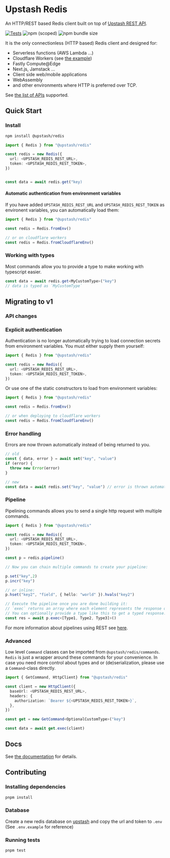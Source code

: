 # Upstash Redis

An HTTP/REST based Redis client built on top of
[Upstash REST API](https://docs.upstash.com/features/restapi).

[![Tests](https://github.com/upstash/upstash-redis/actions/workflows/test.yml/badge.svg)](https://github.com/upstash/upstash-redis/actions/workflows/test.yml)
![npm (scoped)](https://img.shields.io/npm/v/@upstash/redis)
![npm bundle size](https://img.shields.io/bundlephobia/minzip/@upstash/redis)

It is the only connectionless (HTTP based) Redis client and designed for:

- Serverless functions (AWS Lambda ...)
- Cloudflare Workers (see
  [the example](https://github.com/upstash/upstash-redis/tree/master/examples/cloudflare-workers))
- Fastly Compute@Edge
- Next.js, Jamstack ...
- Client side web/mobile applications
- WebAssembly
- and other environments where HTTP is preferred over TCP.

See
[the list of APIs](https://docs.upstash.com/features/restapi#rest---redis-api-compatibility)
supported.

## Quick Start

### Install

```bash
npm install @upstash/redis
```

```ts
import { Redis } from "@upstash/redis"

const redis = new Redis({
  url: <UPSTASH_REDIS_REST_URL>,
  token: <UPSTASH_REDIS_REST_TOKEN>,
})


const data = await redis.get("key)

```

#### Automatic authentication from environment variables

If you have added `UPSTASH_REDIS_REST_URL` and `UPSTASH_REDIS_REST_TOKEN` as environent variables, you can automatically load them:

```ts
import { Redis } from "@upstash/redis"

const redis = Redis.fromEnv()

// or on cloudflare workers
const redis = Redis.fromCloudflareEnv()
```

### Working with types

Most commands allow you to provide a type to make working with typescript easier.

```ts
const data = await redis.get<MyCustomType>("key")
// data is typed as `MyCustomType`
```

## Migrating to v1

### API changes

### Explicit authentication

Authentication is no longer automatically trying to load connection secrets from environment variables.
You must either supply them yourself:

```ts
import { Redis } from "@upstash/redis"

const redis = new Redis({
  url: <UPSTASH_REDIS_REST_URL>,
  token: <UPSTASH_REDIS_REST_TOKEN>,
})
```

Or use one of the static constructors to load from environment variables:

```ts
import { Redis } from "@upstash/redis"

const redis = Redis.fromEnv()

// or when deploying to cloudflare workers
const redis = Redis.fromCloudflareEnv()
```

### Error handling

Errors are now thrown automatically instead of being returned to you.

```ts
// old
const { data, error } = await set("key", "value")
if (error) {
  throw new Error(error)
}

// new
const data = await redis.set("key", "value") // error is thrown automatically
```

### Pipeline

Pipelining commands allows you to send a single http request with multiple commands.

```ts
import { Redis } from "@upstash/redis"

const redis = new Redis({
  url: <UPSTASH_REDIS_REST_URL>,
  token: <UPSTASH_REDIS_REST_TOKEN>,
})

const p = redis.pipeline()

// Now you can chain multiple commands to create your pipeline:

p.set("key",2)
p.incr("key")

// or inline:
p.hset("key2", "field", { hello: "world" }).hvals("key2")

// Execute the pipeline once you are done building it:
// `exec` returns an array where each element represents the response of a command in the pipeline.
// You can optionally provide a type like this to get a typed response.
const res = await p.exec<[Type1, Type2, Type3]>()

```

For more information about pipelines using REST see [here](https://blog.upstash.com/pipeline).

### Advanced

Low level `Command` classes can be imported from `@upstash/redis/commands`.
`Redis` is just a wrapper around these commands for your convenience.
In case you need more control about types and or (de)serialization, please use a `Command`-class directly.

```ts
import { GetCommand, HttpClient} from "@upstash/redis"

const client = new HttpClient({
  baseUrl: <UPSTASH_REDIS_REST_URL>,
  headers: {
    authorization: `Bearer ${<UPSTASH_REDIS_REST_TOKEN>}`,
  },
})

const get = new GetCommand<OptionalCustomType>("key")

const data = await get.exec(client)
```

## Docs

See [the documentation](https://docs.upstash.com/features/javascriptsdk) for
details.

## Contributing

### Installing dependencies

```bash
pnpm install
```

### Database

Create a new redis database on [upstash](https://console.upstash.com/) and copy the url and token to `.env` (See `.env.example` for reference)

### Running tests

```sh
pnpm test
```
